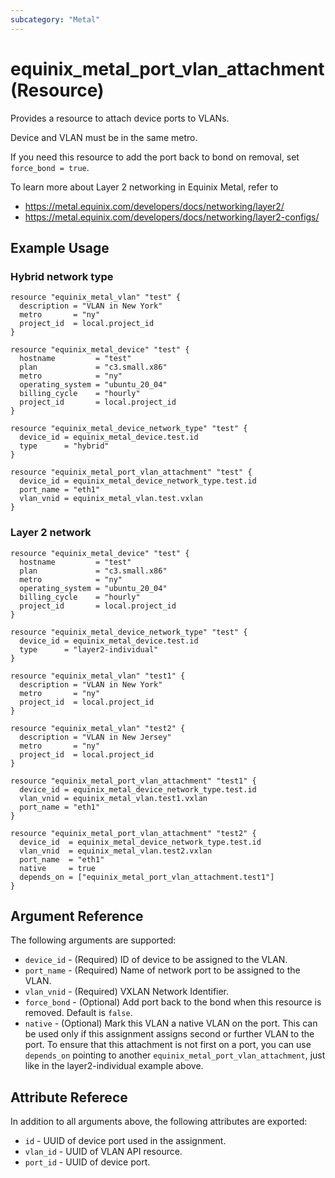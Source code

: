 ```yaml
---
subcategory: "Metal"
---
```


# equinix_metal_port_vlan_attachment (Resource)

Provides a resource to attach device ports to VLANs.

Device and VLAN must be in the same metro.

If you need this resource to add the port back to bond on removal, set `force_bond = true`.

To learn more about Layer 2 networking in Equinix Metal, refer to

* <https://metal.equinix.com/developers/docs/networking/layer2/>
* <https://metal.equinix.com/developers/docs/networking/layer2-configs/>

## Example Usage

### Hybrid network type

```hcl
resource "equinix_metal_vlan" "test" {
  description = "VLAN in New York"
  metro       = "ny"
  project_id  = local.project_id
}

resource "equinix_metal_device" "test" {
  hostname         = "test"
  plan             = "c3.small.x86"
  metro            = "ny"
  operating_system = "ubuntu_20_04"
  billing_cycle    = "hourly"
  project_id       = local.project_id
}

resource "equinix_metal_device_network_type" "test" {
  device_id = equinix_metal_device.test.id
  type      = "hybrid"
}

resource "equinix_metal_port_vlan_attachment" "test" {
  device_id = equinix_metal_device_network_type.test.id
  port_name = "eth1"
  vlan_vnid = equinix_metal_vlan.test.vxlan
}

```

### Layer 2 network

```hcl
resource "equinix_metal_device" "test" {
  hostname         = "test"
  plan             = "c3.small.x86"
  metro            = "ny"
  operating_system = "ubuntu_20_04"
  billing_cycle    = "hourly"
  project_id       = local.project_id
}

resource "equinix_metal_device_network_type" "test" {
  device_id = equinix_metal_device.test.id
  type      = "layer2-individual"
}

resource "equinix_metal_vlan" "test1" {
  description = "VLAN in New York"
  metro       = "ny"
  project_id  = local.project_id
}

resource "equinix_metal_vlan" "test2" {
  description = "VLAN in New Jersey"
  metro       = "ny"
  project_id  = local.project_id
}

resource "equinix_metal_port_vlan_attachment" "test1" {
  device_id = equinix_metal_device_network_type.test.id
  vlan_vnid = equinix_metal_vlan.test1.vxlan
  port_name = "eth1"
}

resource "equinix_metal_port_vlan_attachment" "test2" {
  device_id  = equinix_metal_device_network_type.test.id
  vlan_vnid  = equinix_metal_vlan.test2.vxlan
  port_name  = "eth1"
  native     = true
  depends_on = ["equinix_metal_port_vlan_attachment.test1"]
}
```

## Argument Reference

The following arguments are supported:

* `device_id` - (Required) ID of device to be assigned to the VLAN.
* `port_name` - (Required) Name of network port to be assigned to the VLAN.
* `vlan_vnid` - (Required) VXLAN Network Identifier.
* `force_bond` - (Optional) Add port back to the bond when this resource is removed. Default is
`false`.
* `native` - (Optional) Mark this VLAN a native VLAN on the port. This can be used only if this
assignment assigns second or further VLAN to the port. To ensure that this attachment is not first
on a port, you can use `depends_on` pointing to another `equinix_metal_port_vlan_attachment`, just
like in the layer2-individual example above.

## Attribute Referece

In addition to all arguments above, the following attributes are exported:

* `id` - UUID of device port used in the assignment.
* `vlan_id` - UUID of VLAN API resource.
* `port_id` - UUID of device port.
